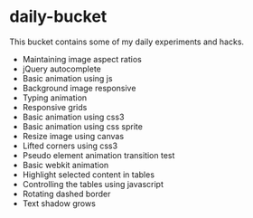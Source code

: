 daily-bucket
============

This bucket contains some of my daily experiments and hacks.

<ul>
<li>Maintaining image aspect ratios</li>
<li>jQuery autocomplete</li>
<li>Basic animation using js</li>
<li>Background image responsive</li>
<li>Typing animation</li>
<li>Responsive grids</li>
<li>Basic animation using css3</li>
<li>Basic animation using css sprite</li>
<li>Resize image using canvas</li>
<li>Lifted corners using css3</li>
<li>Pseudo element animation transition test</li>
<li>Basic webkit animation</li>
<li>Highlight selected content in tables</li>
<li>Controlling the tables using javascript</li>
<li>Rotating dashed border</li>
<li>Text shadow grows</li>
</ul>
